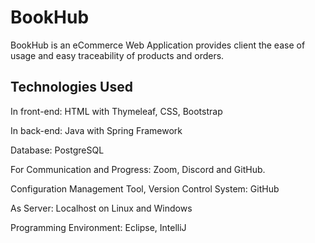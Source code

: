 # BookHub
BookHub is an eCommerce Web Application provides client the ease of usage and easy traceability of products and orders. 


## Technologies Used
In front-end: HTML with Thymeleaf, CSS, Bootstrap

In back-end: Java with Spring Framework

Database: PostgreSQL

For Communication and Progress: Zoom, Discord and GitHub.

Configuration Management Tool, Version Control System: GitHub

As Server: Localhost on Linux and Windows

Programming Environment: Eclipse, IntelliJ
